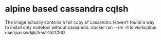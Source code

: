 # alpine based cassandra cqlsh
The image actually contains a full copy of cassandra. Haven't found a way to install only nodetool without cassandra.
docker run --rm -it loivis/sqlplus user/passwd@//host:1521/SID
